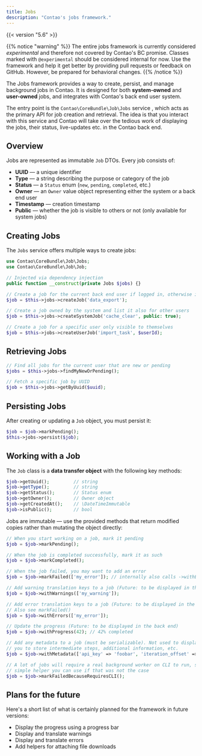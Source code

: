 ```yaml
---
title: Jobs
description: "Contao's jobs framework."
---
```


{{< version "5.6" >}}

{{% notice "warning" %}}
The entire jobs framework is currently considered *experimental* and therefore not covered by Contao's BC promise. Classes marked with `@experimental` should be considered internal for now.
Use the framework and help it get better by providing pull requests or feedback on GitHub. However,
be prepared for behavioral changes.
{{% /notice %}}

The Jobs framework provides a way to create, persist, and manage background jobs in Contao.
It is designed for both **system-owned** and **user-owned** jobs, and integrates with Contao's back end user system.

The entry point is the `Contao\CoreBundle\Job\Jobs` service , which acts as the primary API for job creation and retrieval. The idea is that you interact with this service and Contao will take over the tedious work of displaying the jobs, their status, live-updates etc. in the Contao back end.

## Overview

Jobs are represented as immutable `Job` DTOs.
Every job consists of:

- **UUID** — a unique identifier
- **Type** — a string describing the purpose or category of the job
- **Status** — a `Status` enum (`new`, `pending`, `completed`, etc.)
- **Owner** — an `Owner` value object representing either the system or a back end user
- **Timestamp** — creation timestamp
- **Public** — whether the job is visible to others or not (only available for system jobs)

## Creating Jobs

The `Jobs` service offers multiple ways to create jobs:

```php
use Contao\CoreBundle\Job\Jobs;
use Contao\CoreBundle\Job\Job;

// Injected via dependency injection
public function __construct(private Jobs $jobs) {}

// Create a job for the current back end user if logged in, otherwise it's a system job automatically
$job = $this->jobs->createJob('data_export');

// Create a job owned by the system and list it also for other users
$job = $this->jobs->createSystemJob('cache_clear', public: true);

// Create a job for a specific user only visible to themselves
$job = $this->jobs->createUserJob('import_task', $userId);
```

## Retrieving Jobs

```php
// Find all jobs for the current user that are new or pending
$jobs = $this->jobs->findMyNewOrPending();

// Fetch a specific job by UUID
$job = $this->jobs->getByUuid($uuid);
```

## Persisting Jobs

After creating or updating a `Job` object, you must persist it:

```php
$job = $job->markPending();
$this->jobs->persist($job);
```

## Working with a Job

The `Job` class is a **data transfer object** with the following key methods:

```php
$job->getUuid();         // string
$job->getType();         // string
$job->getStatus();       // Status enum
$job->getOwner();        // Owner object
$job->getCreatedAt();    // \DateTimeImmutable
$job->isPublic();        // bool
```

Jobs are immutable — use the provided methods that return modified copies rather than mutating the object directly:

```php
// When you start working on a job, mark it pending
$job = $job->markPending();

// When the job is completed successfully, mark it as such
$job = $job->markCompleted();

// When the job failed, you may want to add an error
$job = $job->markFailed(['my_error']); // internally also calls ->withErrors()

// Add warning translation keys to a job (Future: to be displayed in the back end)
$job = $job->withWarnings(['my_warning']);

// Add error translation keys to a job (Future: to be displayed in the back end)
// Also see markFailed()
$job = $job->withErrors(['my_error']);

// Update the progress (Future: to be displayed in the back end)
$job = $job->withProgress(42); // 42% completed

// Add any metadata to a job (must be serializable). Not used to display in the back end but for
// you to store intermediate steps, additional information, etc.
$job = $job->withMetadata(['api_key' => 'foobar', 'iteration_offset' => 11]);

// A lot of jobs will require a real background worker on CLI to run, so there's a
// simple helper you can use if that was not the case
$job = $job->markFailedBecauseRequiresCLI();
```


## Plans for the future

Here's a short list of what is certainly planned for the framework in future versions:

- Display the progress using a progress bar
- Display and translate warnings
- Display and translate errors
- Add helpers for attaching file downloads
